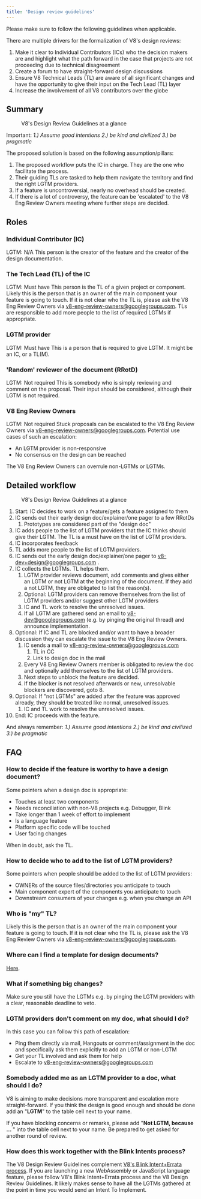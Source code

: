 ```yaml
---
title: 'Design review guidelines'
---
```

Please make sure to follow the following guidelines when applicable.

There are multiple drivers for the formalization of V8's design reviews:

1. Make it clear to Individual Contributors (ICs) who the decision makers are and highlight what the path forward in the case that projects are not proceeding due to technical disagreement
1. Create a forum to have straight-forward design discussions
1. Ensure V8 Technical Leads (TL) are aware of all significant changes and have the opportunity to give their input on the Tech Lead (TL) layer
1. Increase the involvement of all V8 contributors over the globe

## Summary

<figure>
  <img src="/_img/docs/design-review-guidelines/design-review-guidelines.svg" intrinsicsize="960x540" alt="">
  <figcaption>V8's Design Review Guidelines at a glance</figcaption>
</figure>

Important: *1.) Assume good intentions 2.) be kind and civilized 3.) be pragmatic*

The proposed solution is based on the following assumption/pillars:

1. The proposed workflow puts the IC in charge. They are the one who facilitate the process.
1. Their guiding TLs are tasked to help them navigate the territory and find the right LGTM providers.
1. If a feature is uncontroversial, nearly no overhead should be created.
1. If there is a lot of controversy, the feature can be 'escalated' to the V8 Eng Review Owners meeting where further steps are decided.

## Roles

### Individual Contributor (IC)

LGTM: N/A
This person is the creator of the feature and the creator of the design documentation.

### The Tech Lead (TL) of the IC

LGTM: Must have
This person is the TL of a given project or component. Likely this is the person that is an owner of the main component your feature is going to touch. If it is not clear who the TL is, please ask the V8 Eng Review Owners via v8-eng-review-owners@googlegroups.com. TLs are responsible to add more people to the list of required LGTMs if appropriate.

### LGTM provider

LGTM: Must have
This is a person that is required to give LGTM. It might be an IC, or a TL(M).

### 'Random' reviewer of the document (RRotD)

LGTM: Not required
This is somebody who is simply reviewing and comment on the proposal. Their input should be considered, although their LGTM is not required.

### V8 Eng Review Owners

LGTM: Not required
Stuck proposals can be escalated to the V8 Eng Review Owners via v8-eng-review-owners@googlegroups.com. Potential use cases of such an escalation:

- An LGTM provider is non-responsive
- No consensus on the design can be reached

The V8 Eng Review Owners can overrule non-LGTMs or LGTMs.

## Detailed workflow

<figure>
  <img src="/_img/docs/design-review-guidelines/design-review-guidelines.svg" intrinsicsize="960x540" alt="">
  <figcaption>V8's Design Review Guidelines at a glance</figcaption>
</figure>

1. Start: IC decides to work on a feature/gets a feature assigned to them
1. IC sends out their early design doc/explainer/one pager to a few RRotDs
    1. Prototypes are considered part of the "design doc"
1. IC adds people to the list of LGTM providers that the IC thinks should give their LGTM. The TL is a must have on the list of LGTM providers.
1. IC incorporates feedback
1. TL adds more people to the list of LGTM providers.
1. IC sends out the early design doc/explainer/one pager to v8-dev+design@googlegroups.com .
1. IC collects the LGTMs. TL helps them.
    1. LGTM provider reviews document, add comments and gives either an LGTM or not LGTM at the beginning of the document. If they add a not LGTM, they are obligated to list the reason(s).
    1. Optional: LGTM providers can remove themselves from the list of LGTM providers and/or suggest other LGTM providers
    1. IC and TL work to resolve the unresolved issues.
    1. If all LGTM are gathered send an email to v8-dev@googlegroups.com (e.g. by pinging the original thread) and announce implementation.
1. Optional: If IC and TL are blocked and/or want to have a broader discussion they can escalate the issue to the V8 Eng Review Owners.
    1. IC sends a mail to v8-eng-review-owners@googlegroups.com
        1. TL in CC
        1. Link to design doc in the mail
    1. Every V8 Eng Review Owners member is obligated to review the doc and optionally add themselves to the list of LGTM providers.
    1. Next steps to unblock the feature are decided.
    1. If the blocker is not resolved afterwards or new, unresolvable blockers are discovered, goto 8.
1. Optional: If "not LGTMs" are added after the feature was approved already, they should be treated like normal, unresolved issues.
    1. IC and TL work to resolve the unresolved issues.
1. End: IC proceeds with the feature.

And always remember: *1.) Assume good intentions 2.) be kind and civilized 3.) be pragmatic*

## FAQ

### How to decide if the feature is worthy to have a design document?

Some pointers when a design doc is appropriate:

- Touches at least two components
- Needs reconciliation with non-V8 projects e.g. Debugger, Blink
- Take longer than 1 week of effort to implement
- Is a language feature
- Platform specific code will be touched
- User facing changes

When in doubt, ask the TL.

### How to decide who to add to the list of LGTM providers?

Some pointers when people should be added to the list of LGTM providers:

- OWNERs of the source files/directories you anticipate to touch
- Main component expert of the components you anticipate to touch
- Downstream consumers of your changes e.g. when you change an API

### Who is "my" TL?

Likely this is the person that is an owner of the main component your feature is going to touch. If it is not clear who the TL is, please ask the V8 Eng Review Owners via v8-eng-review-owners@googlegroups.com.

### Where can I find a template for design documents?

[Here](https://docs.google.com/document/d/1CWNKvxOYXGMHepW31hPwaFz9mOqffaXnuGqhMqcyFYo/edit).

### What if something big changes?

Make sure you still have the LGTMs e.g. by pinging the LGTM providers with a clear, reasonable deadline to veto.

### LGTM providers don't comment on my doc, what should I do?

In this case you can follow this path of escalation:

- Ping them directly via mail, Hangouts or comment/assignment in the doc and specifically ask them explicitly to add an LGTM or non-LGTM
- Get your TL involved and ask them for help
- Escalate to v8-eng-review-owners@googlegroups.com

### Somebody added me as an LGTM provider to a doc, what should I do?

V8 is aiming to make decisions more transparent and escalation more straight-forward. If you think the design is good enough and should be done add an "**LGTM**" to the table cell next to your name.

If you have blocking concerns or remarks, please add "**Not LGTM, because … <reason>**" into the table cell next to your name. Be prepared to get asked for another round of review.

### How does this work together with the Blink Intents process?

The V8 Design Review Guidelines complement [V8's Blink Intent+Errata process](/docs/feature-launch-process). If you are launching a new WebAssembly or JavaScript language feature, please follow V8's Blink Intent+Errata process and the V8 Design Review Guidelines. It likely makes sense to have all the LGTMs gathered at the point in time you would send an Intent To Implement.
